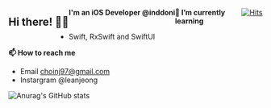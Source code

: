 <div>
<div>
<div style="float: left;">

## Hi there! 🙂✨

</div>

<div style="float: left;">

**I'm an iOS Developer @inddoni**

</div>
</div>

<div align=right style="float: right;">

[![Hits](https://hits.seeyoufarm.com/api/count/incr/badge.svg?url=https%3A%2F%2Fgithub.com%2Finddoni&count_bg=%23B2A2E9&title_bg=%23434343&icon=&icon_color=%23000000&title=hits&edge_flat=false)](https://hits.seeyoufarm.com)

</div>
</div>









**🌱 I’m currently learning** 
- Swift, RxSwift and SwiftUI

**📫 How to reach me** 
- Email choinj97@gmail.com
- Instargram @leanjeong


![Anurag's GitHub stats](https://github-readme-stats.vercel.app/api?username=inddoni&show_icons=true&theme=tokyonight)







<!--
**inddoni/inddoni** is a ✨ _special_ ✨ repository because its `README.md` (this file) appears on your GitHub profile.



- 🔭 I’m currently working on ...
- 🌱 I’m currently learning ...
- 👯 I’m looking to collaborate on ...
- 🤔 I’m looking for help with ...
- 💬 Ask me about ...
- 📫 How to reach me: ...
- 😄 Pronouns: ...
- ⚡ Fun fact: ...
-->
